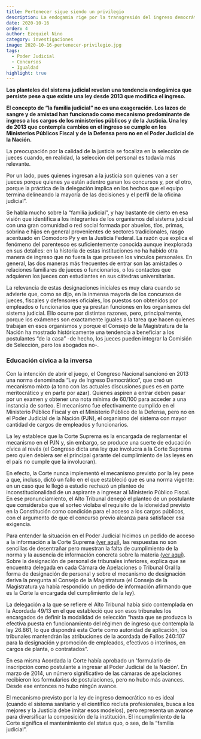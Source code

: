 ```yaml
---
title: Pertenecer sigue siendo un privilegio
description: La endogamia rige por la transgresión del ingreso democrático
date: 2020-10-16
order: 4
author: Ezequiel Nino
category: investigaciones
image: 2020-10-16-pertenecer-privilegio.jpg
tags: 
  - Poder Judicial
  - Concursos
  - Igualdad
highlight: true
---
```


**Los planteles del sistema judicial revelan una tendencia endogámica que persiste pese a que existe una ley desde 2013 que modifica el ingreso.**

**El concepto de “la familia judicial” no es una exageración. Los lazos de sangre y de amistad han funcionado como mecanismo predominante de ingreso a los cargos de los ministerios públicos y de la Justicia. Una ley de 2013 que contempla cambios en el ingreso se cumple en los Ministerios Públicos Fiscal y de la Defensa pero no en el Poder Judicial de la Nación.**

La preocupación por la calidad de la justicia se focaliza en la selección de jueces cuando, en realidad, la selección del personal es todavía más relevante.

Por un lado, pues quienes ingresan a la justicia son quienes van a ser jueces porque quienes ya están adentro ganan los concursos y, por el otro, porque la práctica de la delegación implica en los hechos que el equipo termina delineando la mayoría de las decisiones y el perfil de la oficina judicial”.

Se habla mucho sobre la “familia judicial”, y hay bastante de cierto en esa visión que identifica a los integrantes de los organismos del sistema judicial con una gran comunidad o red social formada por abuelos, tíos, primas, sobrina e hijos en general provenientes de sectores tradicionales, rasgo acentuado en Comodoro Py y en la Justicia Federal. La razón que explica el fenómeno del parentesco es suficientemente conocida aunque inexplorada en sus detalles: en la historia de estas instituciones no ha habido otra manera de ingreso que no fuera la que proveen los vínculos personales. En general, las dos maneras más frecuentes de entrar son las amistades o relaciones familiares de jueces o funcionarios, o los contactos que adquieren los jueces con estudiantes en sus cátedras universitarias.

La relevancia de estas designaciones iniciales es muy clara cuando se advierte que, como se dijo, en la inmensa mayoría de los concursos de jueces, fiscales y defensores oficiales, los puestos son obtenidos por empleados o funcionarios que ya prestan funciones en los organismos del sistema judicial. Ello ocurre por distintas razones, pero, principalmente, porque los exámenes son exactamente iguales a la tarea que hacen quienes trabajan en esos organismos y porque el Consejo de la Magistratura de la Nación ha mostrado históricamente una tendencia a beneficiar a los postulantes “de la casa” -de hecho, los jueces pueden integrar la Comisión de Selección, pero los abogados no-.

### Educación cívica a la inversa

Con la intención de abrir el juego, el Congreso Nacional sancionó en 2013 una norma denominada “Ley de Ingreso Democrático”, que creó un mecanismo mixto (a tono con las actuales discusiones pues es en parte meritocrático y en parte por azar). Quienes aspiren a entrar deben pasar por un examen y obtener una nota mínima de 60/100 para acceder a una instancia de sorteo. El mecanismo fue efectivamente cumplido en el Ministerio Público Fiscal y en el Ministerio Público de la Defensa, pero no en el Poder Judicial de la Nación (PJN), el organismo del sistema con mayor cantidad de cargos de empleados y funcionarios.

La ley establece que la Corte Suprema es la encargada de reglamentar el mecanismo en el PJN y, sin embargo, se produce una suerte de educación cívica al revés (el Congreso dicta una ley que involucra a la Corte Suprema pero quien debiera ser el principal garante del cumplimiento de las leyes en el país no cumple que la involucran).

En efecto, la Corte nunca implementó el mecanismo previsto por la ley pese a que, incluso, dictó un fallo en el que estableció que es una norma vigente: en un caso que le llegó a estudio rechazó un planteo de inconstitucionalidad de un aspirante a ingresar al Ministerio Público Fiscal. En ese pronunciamiento, el Alto Tribunal denegó el planteo de un postulante que consideraba que el sorteo violaba el requisito de la idoneidad previsto en la Constitución como condición para el acceso a los cargos públicos, con el argumento de que el concurso previo alcanza para satisfacer esa exigencia.

Para entender la situación en el Poder Judicial hicimos un pedido de acceso a la información a la Corte  Suprema  [(ver aquí)](https://docs.google.com/document/d/1NChXXPR2cz8E8t-EG002WDoZI2aqfTrp5m--kqYXOFg/edit), las respuestas no son sencillas de desentrañar pero muestran la falta de cumplimiento de la norma y la ausencia de información concreta sobre la materia [(ver aquí)](https://drive.google.com/file/d/1fx2GOLK_D6-dNjVFgjUaXVM0Lvx2cQ0S/view?usp=sharing). Sobre la designación de personal de tribunales inferiores, explica que se encuentra delegada en cada Cámara de Apelaciones o Tribunal Oral la forma de designación de personal y sobre el mecanismo de designación deriva la pregunta al Consejo de la Magistratura (el Consejo de la Magistratura ya había respondido un pedido de información afirmando que es la Corte la encargada del cumplimiento de la ley).

La delegación a la que se refiere el Alto Tribunal había sido contemplada en la Acordada 49/13 en el que estableció que son esos tribunales los encargados de definir la modalidad de selección “hasta que se produzca la efectiva puesta en funcionamiento del régimen de ingreso que contempla la ley 26.861, lo que dispondrá esta Corte como autoridad de aplicación, los tribunales mantendrán las atribuciones de la acordada de Fallos 240:107 para la designación y promoción de empleados, efectivos o interinos, en cargos de planta, o contratados”.

En esa misma Acordada la Corte había aprobado un 'formulario de inscripción como postulante a ingresar al Poder Judicial de la Nación'. En marzo de 2014, un número significativo de las cámaras de apelaciones recibieron los formularios de postulaciones, pero no hubo más avances. Desde ese entonces no hubo ningún avance.

El mecanismo previsto por la ley de ingreso democrático no es ideal (cuando el sistema sanitario y el científico recluta profesionales, busca a los mejores y la Justicia debe imitar esos modelos), pero representa un avance para diversificar la composición de la institución. El incumplimiento de la Corte significa el mantenimiento del status quo, o sea, de la “familia judicial”.